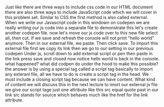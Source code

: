 Just like there are three ways to include css code in our HTML document
there are also three ways to include JavaScript code which we will cover in this problem set.
Similar to CSS the first method is also called external. When we write our Javascript code in this windown on codepen
we are really writing our js code into a separate file 
to demonstrate this let's create another codepen file.
now let's move our js code over to this new file
select all, then cut. 
If we save and refresh the console will not print "hello world" anymore.
Then in our external file, 
we paste. 
Then click save. 
To import this external file 
first we copy its link
then we go to our setting in our previous codepen
Under js, scroll down to add external script or pen 
then paste in the link
press save and closed
now notice hello world is back in the console. what happened? what did codpen do under the hood to make this possible?
the answer is by using a special tag called a script tag basically 
to import any exteranl file,
all we have to do is create a script tag in the head.
We must include a closing script tag because we can have content.
What kind of content 
we will discuss this in the next lecture
to imort our external js file we give our script tage just one attribute like this src equal quote past in our link 
src stands for source which behaves much like the href for the link attribute.



